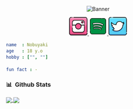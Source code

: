 <p align="center">
  <img src="./src/images/BANNER.png" alt="Banner" />
</p>

<p align="center">
  <a href="https://www.instagram.com/0xviel">
    <img alt="My Instagram" width="50px" src="./src/images/ICON_INSTAGRAM.png" />
  </a>
  <a href="https://open.spotify.com/user/f5fzmoviuy2j6g89t4hdd15qy">
    <img alt="My Spotify" width="50px" src="./src/images/ICON_SPOTIFY.png" />
  </a>
  <a href="https://twitter.com/0xviel">
    <img alt="My Twitter" width="50px" src="./src/images/ICON_TWITTER.png" />
  </a>
</p>

```yaml
name  : Nobuyaki
age   : 18 y.o
hobby : ["", ""]

fun fact : -
```

### 📊 &nbsp;Github Stats
<a href="https://github.com/Nobuyaki/nobuyaki">
  <img align="center" src="https://github-readme-stats-eight-theta.vercel.app/api?username=Nobuyaki&show_icons=true&theme=algolia&include_all_commits=true&count_private=true" />
  <img align="center" src="https://github-readme-stats-eight-theta.vercel.app/api/top-langs/?username=KatowProject&layout=compact&langs_count=8&theme=algolia" />
</a>


